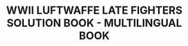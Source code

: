 ---
layout: product
title: "WWII LUFTWAFFE LATE FIGHTERS SOLUTION BOOK - MULTILINGUAL BOOK"
price: "1400" 
desc: "Knjiga"
img_path: "/assets/img/A.MIG-6502.jpg"
brand: "AMMO"
available: false
special_offer: false
new: false
soon: false
cat: "090000"
subcat: "090100"
subsubcat: "090101"
sifra: "A.MIG-6502"
popular: false
---